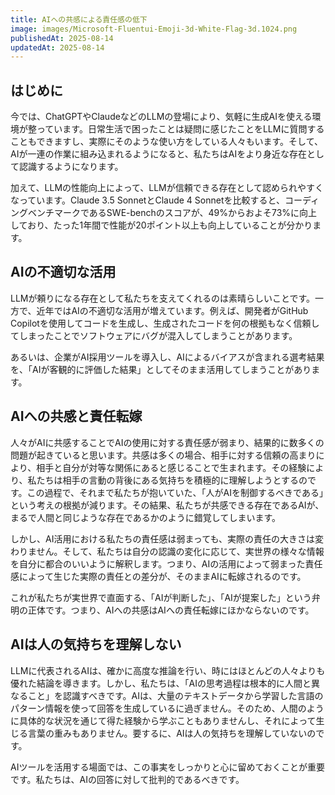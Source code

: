 ```yaml
---
title: AIへの共感による責任感の低下
image: images/Microsoft-Fluentui-Emoji-3d-White-Flag-3d.1024.png
publishedAt: 2025-08-14
updatedAt: 2025-08-14
---
```

## はじめに
今では、ChatGPTやClaudeなどのLLMの登場により、気軽に生成AIを使える環境が整っています。日常生活で困ったことは疑問に感じたことをLLMに質問することもできますし、実際にそのような使い方をしている人々もいます。そして、AIが一連の作業に組み込まれるようになると、私たちはAIをより身近な存在として認識するようになります。

加えて、LLMの性能向上によって、LLMが信頼できる存在として認められやすくなっています。Claude 3.5 SonnetとClaude 4 Sonnetを比較すると、コーディングベンチマークであるSWE-benchのスコアが、49%からおよそ73%に向上しており、たった1年間で性能が20ポイント以上も向上していることが分かります。

## AIの不適切な活用
LLMが頼りになる存在として私たちを支えてくれるのは素晴らしいことです。一方で、近年ではAIの不適切な活用が増えています。例えば、開発者がGitHub Copilotを使用してコードを生成し、生成されたコードを何の根拠もなく信頼してしまったことでソフトウェアにバグが混入してしまうことがあります。

あるいは、企業がAI採用ツールを導入し、AIによるバイアスが含まれる選考結果を、「AIが客観的に評価した結果」としてそのまま活用してしまうことがあります。
## AIへの共感と責任転嫁
人々がAIに共感することでAIの使用に対する責任感が弱まり、結果的に数多くの問題が起きていると思います。共感は多くの場合、相手に対する信頼の高まりにより、相手と自分が対等な関係にあると感じることで生まれます。その経験により、私たちは相手の言動の背後にある気持ちを積極的に理解しようとするのです。この過程で、それまで私たちが抱いていた、「人がAIを制御するべきである」という考えの根拠が減ります。その結果、私たちが共感できる存在であるAIが、まるで人間と同じような存在であるかのように錯覚してしまいます。

しかし、AI活用における私たちの責任感は弱まっても、実際の責任の大きさは変わりません。そして、私たちは自分の認識の変化に応じて、実世界の様々な情報を自分に都合のいいように解釈します。つまり、AIの活用によって弱まった責任感によって生じた実際の責任との差分が、そのままAIに転嫁されるのです。

これが私たちが実世界で直面する、「AIが判断した」、「AIが提案した」という弁明の正体です。つまり、AIへの共感はAIへの責任転嫁にほかならないのです。
## AIは人の気持ちを理解しない
LLMに代表されるAIは、確かに高度な推論を行い、時にはほとんどの人々よりも優れた結論を導きます。しかし、私たちは、「AIの思考過程は根本的に人間と異なること」を認識すべきです。AIは、大量のテキストデータから学習した言語のパターン情報を使って回答を生成しているに過ぎません。そのため、人間のように具体的な状況を通じて得た経験から学ぶこともありませんし、それによって生じる言葉の重みもありません。要するに、AIは人の気持ちを理解していないのです。

AIツールを活用する場面では、この事実をしっかりと心に留めておくことが重要です。私たちは、AIの回答に対して批判的であるべきです。
